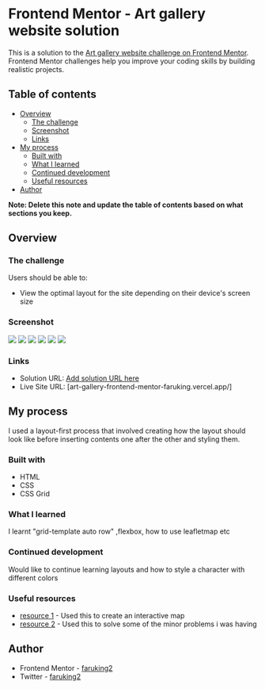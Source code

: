 # Frontend Mentor - Art gallery website solution

This is a solution to the [Art gallery website challenge on Frontend Mentor](https://www.frontendmentor.io/challenges/art-gallery-website-yVdrZlxyA). Frontend Mentor challenges help you improve your coding skills by building realistic projects. 

## Table of contents

- [Overview](#overview)
  - [The challenge](#the-challenge)
  - [Screenshot](#screenshot)
  - [Links](#links)
- [My process](#my-process)
  - [Built with](#built-with)
  - [What I learned](#what-i-learned)
  - [Continued development](#continued-development)
  - [Useful resources](#useful-resources)
- [Author](#author)

**Note: Delete this note and update the table of contents based on what sections you keep.**

## Overview

### The challenge

Users should be able to:

- View the optimal layout for the site depending on their device's screen size

### Screenshot

![](./screenshots/art-gallery-website-desktop-index-html.png)
![](./screenshots/art-gallery-website-desktop-location.html.png)
![](./screenshots/art-gallery-website-mobile-home.png)
![](./screenshots/art-gallery-website-mobile-location.html.png)
![](./screenshots/art-gallery-website-tablet-home.png)
![](./screenshots/art-gallery-website-tablet-location.html.png)

### Links

- Solution URL: [Add solution URL here](https://your-solution-url.com)
- Live Site URL: [art-gallery-frontend-mentor-faruking.vercel.app/]

## My process
I used a layout-first process that involved creating how the layout should look like before inserting contents one after the other and styling them.
### Built with

- HTML
- CSS
- CSS Grid

### What I learned
I learnt "grid-template auto row" ,flexbox, how to use leafletmap etc

### Continued development

Would like to continue learning layouts and how to style a character with different colors

### Useful resources

- [resource 1](https://leafletjs.com/) - Used this to create an interactive map
- [resource 2](https://stackoverflow.com) - Used this to solve some of the minor problems i was having 

## Author

- Frontend Mentor - [faruking2](https://www.frontendmentor.io/profile/faruking2)
- Twitter - [faruking2](https://www.twitter.com/faruking2)

